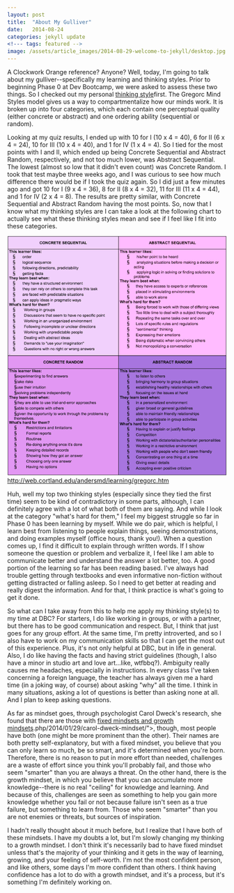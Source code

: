```yaml
---
layout: post
title:  "About My Gulliver"
date:   2014-08-24
categories: jekyll update
<!--- tags: featured -->
image: /assets/article_images/2014-08-29-welcome-to-jekyll/desktop.jpg
---
```


A Clockwork Orange reference? Anyone?  Well, today, I'm going to talk about my gulliver--specifically my learning and thinking styles.  Prior to beginning Phase 0 at Dev Bootcamp, we were asked to assess  these two things.  So I checked out my personal [thinking style](http://www.thelearningweb.net/personalthink.html")first. The Gregorc Mind Styles model gives us a way to compartmentalize how our minds work.  It is broken up into four categories, which each contain one perceptual quality (either concrete or abstract) and one ordering ability (sequential or random).

Looking at my quiz results, I ended up with 10 for I (10 x 4 = 40), 6 for II (6 x 4 = 24), 10 for III (10 x 4 = 40), and 1 for IV (1 x 4 = 4).  So I tied for the most points with I and II, which ended up being Concrete Sequential and Abstract Random, respectively, and not too much lower, was Abstract Sequential.  The lowest (almost so low that it didn't even count) was Concrete Random.  I took that test maybe three weeks ago, and I was curious to see how much difference there would be if I took the quiz again. So I did just a few minutes ago and got 10 for I (9 x 4 = 36), 8 for II (8 x 4 = 32), 11 for III (11 x 4 = 44), and 1 for IV (2 x 4 = 8).  The results are pretty similar, with Concrete Sequential and Abstract Random having the most points.  So, now that I know what my thinking styles are I can take a look at the following chart to actually see what these thinking styles mean and see if I feel like I fit into these categories.

<img src="/assets/images/Gregorc_Mind_Styles.png" class="inline"><a style="display:none;">http://web.cortland.edu/andersmd/learning/gregorc.htm</a>

Huh, well my top two thinking styles (especially since they tied the first time) seem to be kind of contradictory in some parts, although, I can definitely agree with a lot of what both of them are saying. And while I look at the category "what's hard for them," I feel my biggest struggle so far in Phase 0 has been learning by myself.  While we do pair, which is helpful, I learn best from listening to people explain things, seeing demonstrations, and doing examples myself (office hours, thank you!).  When a question comes up, I find it difficult to explain through written words.  If I show someone the question or problem and verbalize it, I feel like I am able to communicate better and understand the answer a lot better, too. A good portion of the learning so far has been reading based.  I've always had trouble getting through textbooks and even informative non-fiction without getting distracted or falling asleep.  So I need to get better at reading and really digest the information.  And for that, I think practice is what's going to get it done.

So what can I take away from this to help me apply my thinking style(s) to my time at DBC?  For starters, I do like working in groups, or with a partner, but there has to be good communication and respect.  But, I think that just goes for any group effort.  At the same time, I'm pretty introverted, and so I also have to work on my communication skills so that I can get the most out of this experience.  Plus, it's not only helpful at DBC, but in life in general.  Also, I do like having the facts and having strict guidelines (though, I also have a minor in studio art and love art...like, wtfbbq?).  Ambiguity really causes me headaches, especially in instructions. In every class I've taken concerning a foreign language, the teacher has always given me a hard time (in a joking way, of course) about asking "why" all the time. I think in many situations, asking a lot of  questions is better than asking none at all.  And I plan to keep asking questions.

As far as mindset goes, through psychologist Carol Dweck's research, she found that there are those with [fixed mindsets and growth mindsets]("http://www.brainpickings.org/index).php/2014/01/29/carol-dweck-mindset/">, though, most people have both (one might be more prominent than the other).  Their names are both pretty self-explanatory, but with a fixed mindset, you believe that you can only learn so much, be so smart, and it's determined when you're born.  Therefore, there is no reason to put in more effort than needed, challenges are a waste of effort since you think you'll probably fail, and those who seem "smarter" than you are always a threat.  On the other hand, there is the growth mindset, in which you believe that you can accumulate more knowledge--there is no real "ceiling" for knowledge and learning.  And because of this, challenges are seen as something to help you gain more knowledge whether you fail or not because failure isn't seen as a true failure, but something to learn from.  Those who seem "smarter" than you are not enemies or threats, but sources of inspiration.

I hadn't really thought about it much before, but I realize that I have both of these mindsets. I have my doubts a lot, but I'm slowly changing my thinking to a growth mindset.  I don't think it's necessarily bad to have fixed mindset unless that's the majority of your thinking and it gets in the way of learning, growing, and your feeling of self-worth. I'm not the most confident person, and like others, some days I'm more confident than others. I think having confidence has a lot to do with a growth mindset, and it's a process, but it's something I'm definitely working on.